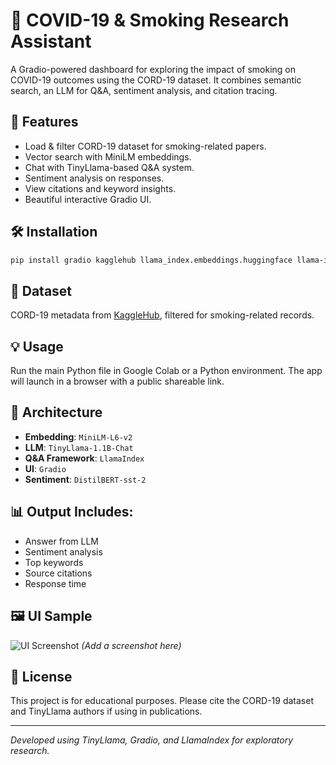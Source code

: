 
# 🧠 COVID-19 & Smoking Research Assistant

A Gradio-powered dashboard for exploring the impact of smoking on COVID-19 outcomes using the CORD-19 dataset. It combines semantic search, an LLM for Q&A, sentiment analysis, and citation tracing.

## 🚀 Features
- Load & filter CORD-19 dataset for smoking-related papers.
- Vector search with MiniLM embeddings.
- Chat with TinyLlama-based Q&A system.
- Sentiment analysis on responses.
- View citations and keyword insights.
- Beautiful interactive Gradio UI.

## 🛠️ Installation
```bash
pip install gradio kagglehub llama_index.embeddings.huggingface llama-index llama-index-llms-huggingface transformers pandas tqdm
```

## 📁 Dataset
CORD-19 metadata from [KaggleHub](https://www.kaggle.com/googleai/dataset-metadata-for-cord19), filtered for smoking-related records.

## 💡 Usage
Run the main Python file in Google Colab or a Python environment. The app will launch in a browser with a public shareable link.

## 🧩 Architecture
- **Embedding**: `MiniLM-L6-v2`
- **LLM**: `TinyLlama-1.1B-Chat`
- **Q&A Framework**: `LlamaIndex`
- **UI**: `Gradio`
- **Sentiment**: `DistilBERT-sst-2`

## 📊 Output Includes:
- Answer from LLM
- Sentiment analysis
- Top keywords
- Source citations
- Response time

## 🖼️ UI Sample
![UI Screenshot](screenshot.png) *(Add a screenshot here)*

## 📄 License
This project is for educational purposes. Please cite the CORD-19 dataset and TinyLlama authors if using in publications.

---
*Developed using TinyLlama, Gradio, and LlamaIndex for exploratory research.*
